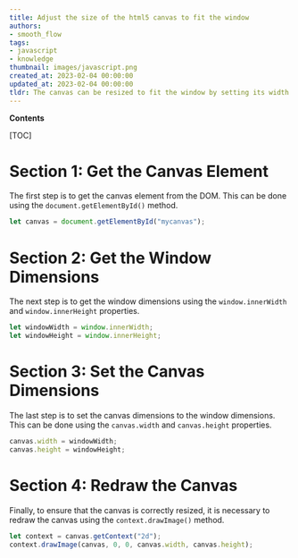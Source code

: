 ```yaml
---
title: Adjust the size of the html5 canvas to fit the window
authors:
- smooth_flow
tags:
- javascript
- knowledge
thumbnail: images/javascript.png
created_at: 2023-02-04 00:00:00
updated_at: 2023-02-04 00:00:00
tldr: The canvas can be resized to fit the window by setting its width and height attributes to match the window`s innerWidth and innerHeight.
---
```


**Contents**

[TOC]

# Section 1: Get the Canvas Element

The first step is to get the canvas element from the DOM. This can be done using the `document.getElementById()` method.

```javascript
let canvas = document.getElementById("mycanvas");
```

# Section 2: Get the Window Dimensions

The next step is to get the window dimensions using the `window.innerWidth` and `window.innerHeight` properties.

```javascript
let windowWidth = window.innerWidth;
let windowHeight = window.innerHeight;
```

# Section 3: Set the Canvas Dimensions

The last step is to set the canvas dimensions to the window dimensions. This can be done using the `canvas.width` and `canvas.height` properties.

```javascript
canvas.width = windowWidth;
canvas.height = windowHeight;
```

# Section 4: Redraw the Canvas

Finally, to ensure that the canvas is correctly resized, it is necessary to redraw the canvas using the `context.drawImage()` method.

```javascript
let context = canvas.getContext("2d");
context.drawImage(canvas, 0, 0, canvas.width, canvas.height);
```

